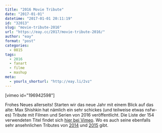 ```yaml
---
title: "2016 Movie Tribute"
date: "2017-01-01"
datetime: "2017-01-01 20:11:19"
id: "32013"
slug: "movie-tribute-2016"
url: "https://eay.cc/2017/movie-tribute-2016/"
author: "eay"
format: "post"
categories:
  - 0815
tags:
  - 2016
  - fanart
  - filme
  - mashup
meta:
  - yourls_shorturl: "http://eay.li/2vz"
---
```


\[vimeo id="196942598"\]

Frohes Neues allerseits! Starten wir das neue Jahr mit einem Blick auf das alte: Max Shishkin hat nämlich ein sehr schickes (und teilweise etwas nsfw\-es) Tribute mit Filmen und Serien von 2016 veröffentlicht. Die Liste der 154 verwendeten Titel findet sich [hier bei Vimeo](https://vimeo.com/196942598). Wo es auch seine ebenfalls sehr ansehnlichen Tributes von [2014](https://vimeo.com/116858291) und [2015](https://vimeo.com/149950166) gibt.
